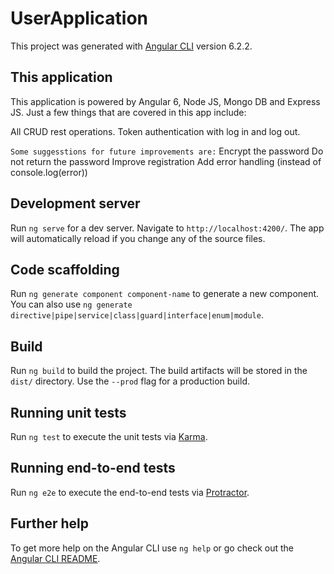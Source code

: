 # UserApplication

This project was generated with [Angular CLI](https://github.com/angular/angular-cli) version 6.2.2.

## This application
This application is powered by Angular 6, Node JS, Mongo DB and Express JS. Just a few things that are covered in this app include:

All CRUD rest operations.
Token authentication with log in and log out.

`Some suggesstions for future improvements are:`
Encrypt the password
Do not return the password
Improve registration
Add error handling (instead of console.log(error))

## Development server

Run `ng serve` for a dev server. Navigate to `http://localhost:4200/`. The app will automatically reload if you change any of the source files.

## Code scaffolding

Run `ng generate component component-name` to generate a new component. You can also use `ng generate directive|pipe|service|class|guard|interface|enum|module`.

## Build

Run `ng build` to build the project. The build artifacts will be stored in the `dist/` directory. Use the `--prod` flag for a production build.

## Running unit tests

Run `ng test` to execute the unit tests via [Karma](https://karma-runner.github.io).

## Running end-to-end tests

Run `ng e2e` to execute the end-to-end tests via [Protractor](http://www.protractortest.org/).

## Further help

To get more help on the Angular CLI use `ng help` or go check out the [Angular CLI README](https://github.com/angular/angular-cli/blob/master/README.md).
